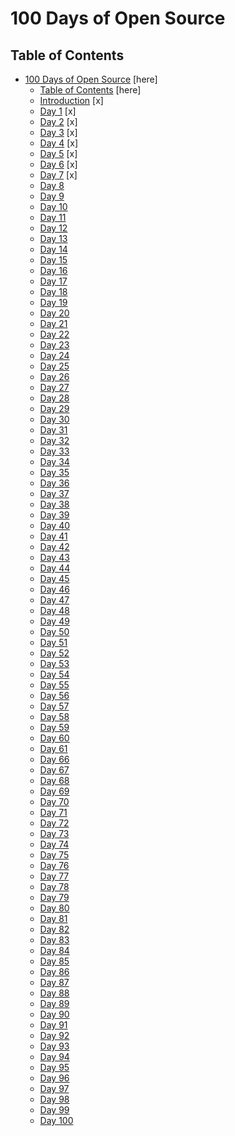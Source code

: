 # 100 Days of Open Source

## Table of Contents

- [100 Days of Open Source](#100-days-of-open-source) [here]
  - [Table of Contents](#table-of-contents) [here]
  - [Introduction](./days/0.intro.md) [x]
  - [Day 1](./days/day1.md) [x]
  - [Day 2](./days/day2.md) [x]
  - [Day 3](./days/day3.md) [x]
  - [Day 4](./days/day4.md) [x]
  - [Day 5](./days/day5.md) [x]
  - [Day 6](./days/day6.md) [x]
  - [Day 7](./days/day7.md) [x]
  - [Day 8](#day-8)
  - [Day 9](#day-9)
  - [Day 10](#day-10)
  - [Day 11](#day-11)
  - [Day 12](#day-12)
  - [Day 13](#day-13)
  - [Day 14](#day-14)
  - [Day 15](#day-15)
  - [Day 16](#day-16)
  - [Day 17](#day-17)
  - [Day 18](#day-18)
  - [Day 19](#day-19)
  - [Day 20](#day-20)
  - [Day 21](#day-21)
  - [Day 22](#day-22)
  - [Day 23](#day-23)
  - [Day 24](#day-24)
  - [Day 25](#day-25)
  - [Day 26](#day-26)
  - [Day 27](#day-27)
  - [Day 28](#day-28)
  - [Day 29](#day-29)
  - [Day 30](#day-30)
  - [Day 31](#day-31)
  - [Day 32](#day-32)
  - [Day 33](#day-33)
  - [Day 34](#day-34)
  - [Day 35](#day-35)
  - [Day 36](#day-36)
  - [Day 37](#day-37)
  - [Day 38](#day-38)
  - [Day 39](#day-39)
  - [Day 40](#day-40)
  - [Day 41](#day-41)
  - [Day 42](#day-42)
  - [Day 43](#day-43)
  - [Day 44](#day-44)
  - [Day 45](#day-45)
  - [Day 46](#day-46)
  - [Day 47](#day-47)
  - [Day 48](#day-48)
  - [Day 49](#day-49)
  - [Day 50](#day-50)
  - [Day 51](#day-51)
  - [Day 52](#day-52)
  - [Day 53](#day-53)
  - [Day 54](#day-54)
  - [Day 55](#day-55)
  - [Day 56](#day-56)
  - [Day 57](#day-57)
  - [Day 58](#day-58)
  - [Day 59](#day-59)
  - [Day 60](#day-60)
  - [Day 61](#day-61)
  - [Day 66](#day-66)
  - [Day 67](#day-66)
  - [Day 68](#day-68)
  - [Day 69](#day-69)
  - [Day 70](#day-70)
  - [Day 71](#day-71)
  - [Day 72](#day-72)
  - [Day 73](#day-73)
  - [Day 74](#day-74)
  - [Day 75](#day-75)
  - [Day 76](#day-76)
  - [Day 77](#day-77)
  - [Day 78](#day-78)
  - [Day 79](#day-79)
  - [Day 80](#day-80)
  - [Day 81](#day-81)
  - [Day 82](#day-82)
  - [Day 83](#day-83)
  - [Day 84](#day-84)
  - [Day 85](#day-85)
  - [Day 86](#day-86)
  - [Day 87](#day-87)
  - [Day 88](#day-88)
  - [Day 89](#day-89)
  - [Day 90](#day-90)
  - [Day 91](#day-91)
  - [Day 92](#day-92)
  - [Day 93](#day-93)
  - [Day 94](#day-94)
  - [Day 95](#day-95)
  - [Day 96](#day-96)
  - [Day 97](#day-97)
  - [Day 98](#day-98)
  - [Day 99](#day-99)
  - [Day 100](#day-100)
